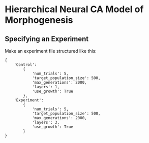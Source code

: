 # Hierarchical Neural CA Model of Morphogenesis

## Specifying an Experiment

Make an experiment file structured like this:
```
{
    'Control':
        {
            'num_trials': 5,
            'target_population_size': 500,
            'max_generations': 2000,
            'layers': 1,
            'use_growth': True
        },
    'Experiment':
        {
            'num_trials': 5,
            'target_population_size': 500,
            'max_generations': 2000,
            'layers': 3,
            'use_growth': True
        }
}
```
